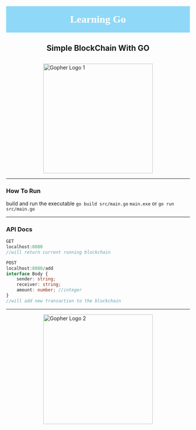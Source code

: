 <h1 style="background-color:#90d8f7;color:white;font-family:consolas;text-align:center;padding-top:20px;padding-bottom:20px;">Learning Go</h1>

<h2 style="text-align:center;margin-bottom:30px">Simple BlockChain With GO</h2>
<div style="display:flex;justify-content:center;">
    <img src="https://go.dev/images/gophers/motorcycle.svg" alt="Gopher Logo 1" width="300"/>
</div>

---

### How To Run
build and run the executable
`go build src/main.go`
`main.exe`
or
`go run src/main.go`

---

### API Docs

```javascript
GET
localhost:8080
//will return current running blockchain
```

```typescript
POST
localhost:8080/add
interface Body {
    sender: string;
    receiver: string;
    amount: number; //integer
}
//will add new transaction to the blockchain
```

---

<div style="display:flex;justify-content:center;">
    <img src="https://go.dev/images/gophers/ladder.svg" alt="Gopher Logo 2" width="300"/>
</div>